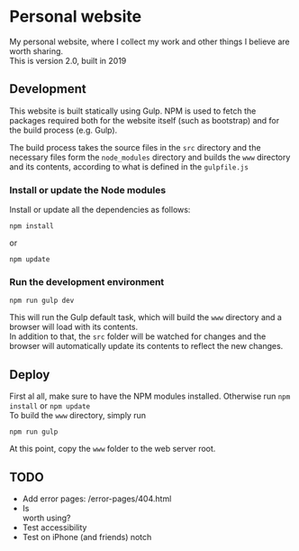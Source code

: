 # Personal website
My personal website, where I collect my work and other things I believe are worth sharing.  
This is version 2.0, built in 2019

## Development
This website is built statically using Gulp. NPM is used to fetch the packages required both for the website itself (such as bootstrap) and for the build process (e.g. Gulp).

The build process takes the source files in the `src` directory and the necessary files form the `node_modules` directory and builds the `www` directory and its contents, according to what is defined in the `gulpfile.js`

### Install or update the Node modules
Install or update all the dependencies as follows:
```
npm install
```
or
```
npm update
```

### Run the development environment
```
npm run gulp dev
```
This will run the Gulp default task, which will build the `www` directory and a browser will load with its contents.  
In addition to that, the `src` folder will be watched for changes and the browser will automatically update its contents to reflect the new changes.

## Deploy
First al all, make sure to have the NPM modules installed. Otherwise run `npm install` or `npm update`  
To build the `www` directory, simply run
```
npm run gulp
```

At this point, copy the `www` folder to the web server root.

## TODO
- Add error pages: /error-pages/404.html
- Is <article> worth using?
- Test accessibility
- Test on iPhone (and friends) notch
